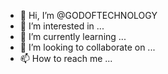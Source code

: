 - 👋 Hi, I’m @GODOFTECHNOLOGY
- 👀 I’m interested in ...
- 🌱 I’m currently learning ...
- 💞️ I’m looking to collaborate on ...
- 📫 How to reach me ...

<!---
GODOFTECHNOLOGY/GODOFTECHNOLOGY is a ✨ special ✨ repository because its `README.md` (this file) appears on your GitHub profile.
You can click the Preview link to take a look at your changes.
--->
